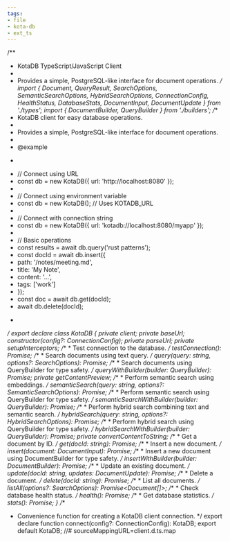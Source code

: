 ```yaml
---
tags:
- file
- kota-db
- ext_ts
---
```

/**
 * KotaDB TypeScript/JavaScript Client
 *
 * Provides a simple, PostgreSQL-like interface for document operations.
 */
import { Document, QueryResult, SearchOptions, SemanticSearchOptions, HybridSearchOptions, ConnectionConfig, HealthStatus, DatabaseStats, DocumentInput, DocumentUpdate } from './types';
import { DocumentBuilder, QueryBuilder } from './builders';
/**
 * KotaDB client for easy database operations.
 *
 * Provides a simple, PostgreSQL-like interface for document operations.
 *
 * @example
 * ```typescript
 * // Connect using URL
 * const db = new KotaDB({ url: 'http://localhost:8080' });
 *
 * // Connect using environment variable
 * const db = new KotaDB(); // Uses KOTADB_URL
 *
 * // Connect with connection string
 * const db = new KotaDB({ url: 'kotadb://localhost:8080/myapp' });
 *
 * // Basic operations
 * const results = await db.query('rust patterns');
 * const docId = await db.insert({
 *   path: '/notes/meeting.md',
 *   title: 'My Note',
 *   content: '...',
 *   tags: ['work']
 * });
 * const doc = await db.get(docId);
 * await db.delete(docId);
 * ```
 */
export declare class KotaDB {
    private client;
    private baseUrl;
    constructor(config?: ConnectionConfig);
    private parseUrl;
    private setupInterceptors;
    /**
     * Test connection to the database.
     */
    testConnection(): Promise<HealthStatus>;
    /**
     * Search documents using text query.
     */
    query(query: string, options?: SearchOptions): Promise<QueryResult>;
    /**
     * Search documents using QueryBuilder for type safety.
     */
    queryWithBuilder(builder: QueryBuilder): Promise<QueryResult>;
    private getContentPreview;
    /**
     * Perform semantic search using embeddings.
     */
    semanticSearch(query: string, options?: SemanticSearchOptions): Promise<QueryResult>;
    /**
     * Perform semantic search using QueryBuilder for type safety.
     */
    semanticSearchWithBuilder(builder: QueryBuilder): Promise<QueryResult>;
    /**
     * Perform hybrid search combining text and semantic search.
     */
    hybridSearch(query: string, options?: HybridSearchOptions): Promise<QueryResult>;
    /**
     * Perform hybrid search using QueryBuilder for type safety.
     */
    hybridSearchWithBuilder(builder: QueryBuilder): Promise<QueryResult>;
    private convertContentToString;
    /**
     * Get a document by ID.
     */
    get(docId: string): Promise<Document>;
    /**
     * Insert a new document.
     */
    insert(document: DocumentInput): Promise<string>;
    /**
     * Insert a new document using DocumentBuilder for type safety.
     */
    insertWithBuilder(builder: DocumentBuilder): Promise<string>;
    /**
     * Update an existing document.
     */
    update(docId: string, updates: DocumentUpdate): Promise<Document>;
    /**
     * Delete a document.
     */
    delete(docId: string): Promise<boolean>;
    /**
     * List all documents.
     */
    listAll(options?: SearchOptions): Promise<Document[]>;
    /**
     * Check database health status.
     */
    health(): Promise<HealthStatus>;
    /**
     * Get database statistics.
     */
    stats(): Promise<DatabaseStats>;
}
/**
 * Convenience function for creating a KotaDB client connection.
 */
export declare function connect(config?: ConnectionConfig): KotaDB;
export default KotaDB;
//# sourceMappingURL=client.d.ts.map